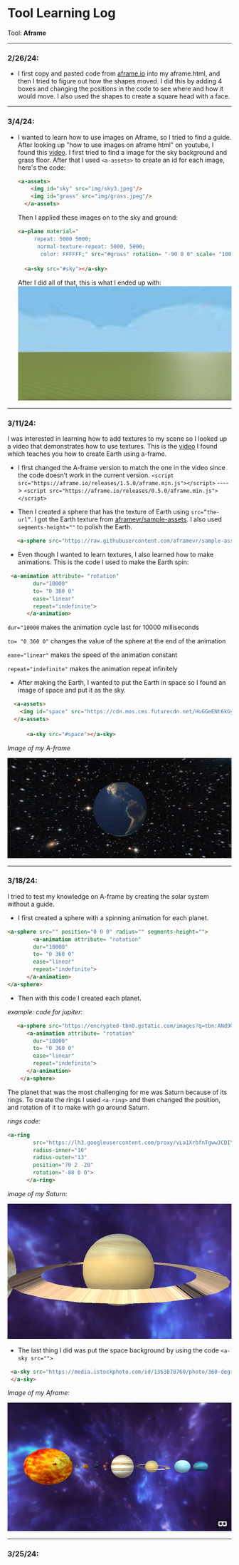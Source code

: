 # Tool Learning Log

Tool: **Aframe**

---

### 2/26/24:
* I first copy and pasted code from [aframe.io](https://aframe.io/docs/1.5.0/introduction/) into my aframe.html, and then I tried to figure out how the shapes moved. I did this by adding 4 boxes and changing the positions in the code to see where and how it would move. I also used the shapes to create a square head with a face.

---

### 3/4/24:
* I wanted to learn how to use images on Aframe, so I tried to find a guide. After looking up "how to use images on aframe html" on youtube, I found this [video](https://www.youtube.com/watch?v=tzI5tu-0nm0). I first tried to find a image for the sky background and grass floor. After that I used `<a-assets>` to create an id for each image, here's the code:
    ```html
    <a-assets>
        <img id="sky" src="img/sky3.jpeg"/>
        <img id="grass" src="img/grass.jpeg"/>
      </a-assets>

    ```
    Then I applied these images on to the sky and ground:
    ```html
    <a-plane material="
         repeat: 5000 5000;
          normal-texture-repeat: 5000, 5000;
           color: FFFFFF;" src="#grass" rotation= "-90 0 0" scale= "1000 1000 1"></a-plane>

      <a-sky src="#sky"></a-sky>
    ```
    After I did all of that, this is what I ended up with: ![Alt text](image.png)

---


### 3/11/24:

 I was interested in learning how to add textures to my scene so I looked up a video that demonstrates how to use textures. This is the [video](https://www.youtube.com/watch?v=klnwT3vGCPw) I found which teaches you how to create Earth using a-frame.

 * I first changed the A-frame version to match the one in the video since the code doesn’t work in the current version. `<script src="https://aframe.io/releases/1.5.0/aframe.min.js"></script>` ----> `<script src="https://aframe.io/releases/0.5.0/aframe.min.js"></script>`


* Then I created a sphere that has the texture of Earth using `src=”the-url”`. I got the Earth texture from [aframevr/sample-assets](https://github.com/aframevr/sample-assets). I also used `segments-height=""` to polish the Earth.


```html
   <a-sphere src="https://raw.githubusercontent.com/aframevr/sample-assets/master/assets/images/space/earth_atmos_2048.jpg" position="0 2 -6" radius="2" segments-height="60"> </a-sphere>
```

* Even though I wanted to learn textures, I also learned how to make animations. This is the code I used to make the Earth spin:
```html
 <a-animation attribute= "rotation"
        dur="10000"
        to= "0 360 0"
        ease="linear"
        repeat="indefinite">
      </a-animation>
```
 `dur="10000` makes the animation cycle last for 10000 milliseconds

 `to= "0 360 0"` changes the value of the sphere at the end of the animation

 `ease="linear"` makes the speed of the animation constant

 `repeat="indefinite"` makes the animation repeat infinitely

 * After making the Earth, I wanted to put the Earth in space so I found an image of space and put it as the sky.

```html
  <a-assets>
    <img id="space" src="https://cdn.mos.cms.futurecdn.net/HuGGeENt6kGyixe3hT9tnY-1200-80.jpg" />
  </a-assets>

      <a-sky src="#space"></a-sky>
```

*Image of my A-frame*

![alt text](<Screenshot 2024-03-18 000706.png>)

---

### 3/18/24:

I tried to test my knowledge on A-frame by creating the solar system without a guide.

* I first created a sphere with a spinning animation for each planet.

```html
<a-sphere src="" position="0 0 0" radius="" segments-height="">
        <a-animation attribute= "rotation"
        dur="10000"
        to= "0 360 0"
        ease="linear"
        repeat="indefinite">
      </a-animation>
</a-sphere>
```

* Then with this code I created each planet.

*example: code for jupiter:*
```html
   <a-sphere src="https://encrypted-tbn0.gstatic.com/images?q=tbn:ANd9GcSYGgcSkctf7ozuiPEh4bb3Ea-tjREZPKViqg&usqp=CAU" position="46 2 -18" radius="9" segments-height="60" >
      <a-animation attribute= "rotation"
        dur="10000"
        to= "0 360 0"
        ease="linear"
        repeat="indefinite">
      </a-animation>
    </a-sphere>
```

The planet that was the most challenging for me was Saturn because of its rings. To create the rings I used `<a-ring>` and then changed the position, and rotation of it to make with go around Saturn.

*rings code:*
```html
<a-ring
        src="https://lh3.googleusercontent.com/proxy/vLa1XrbfnTgwwJCDIYJajJ0u1v_hKeXkj1RLTDu6F4tL2U8Hf524R1FlXPC8IY1ez7E7Z89Kvi0iDkgwI1LW31cz6ArcGlxrQeManeFxi-PNdOtMdmI-QdEB"
        radius-inner="10"
        radius-outer="13"
        position="70 2 -20"
        rotation="-80 0 0">
      </a-ring>
```

*image of my Saturn:*

![alt text](<Screenshot 2024-03-25 013948.png>)

* The last thing I did was put the space background by using the code `<a-sky src="">`
```html
 <a-sky src="https://media.istockphoto.com/id/1363878760/photo/360-degree-space-nebula-panorama-equirectangular-projection-environment-map-hdri-spherical.jpg?s=170667a&w=0&k=20&c=WgPIQSMonMcIZ9fujRYi1UijKlkEioI1uWbffSaPY8Q=">
 </a-sky>
 ```

*Image of my Aframe:*

![alt text](<Screenshot 2024-03-25 011528.png>)

---

### 3/25/24:

<!--
* Links you used today (websites, videos, etc)
* Things you tried, progress you made, etc
* Challenges, a-ha moments, etc
* Questions you still have
* What you're going to try next
-->
